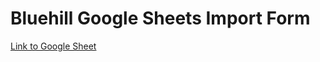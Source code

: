 # Bluehill Google Sheets Import Form

[Link to Google Sheet](https://docs.google.com/spreadsheets/d/e/2PACX-1vRTi-h4hyR9CRPMZJcc8GOBTpDyIxpMpbKp4wLdJ6mE_iPJw4dzew1EnjzjT5UwtQmuzQMj_YTye93e/pubhtml)
